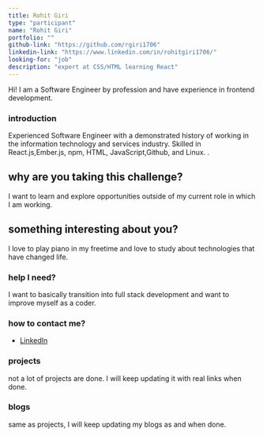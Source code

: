```yaml
---
title: Rohit Giri
type: "participant"
name: "Rohit Giri"
portfolio: ""
github-link: "https://github.com/rgiri1706"
linkedin-link: "https://www.linkedin.com/in/rohitgiri1706/"
looking-for: "job"
description: "expert at CSS/HTML learning React"
---
```


Hi! I am a Software Engineer by profession and have experience in frontend development.

### introduction

Experienced Software Engineer with a demonstrated history of working in the information technology and services industry. Skilled in React.js,Ember.js, npm, HTML, JavaScript,Github, and Linux. .

## why are you taking this challenge?

I want to learn and explore opportunities outside of my current role in which I am working.

## something interesting about you?

I love to play piano in my freetime and love to study about technologies that have changed life.

### help I need?

I want to basically transition into full stack development and want to improve myself as a coder.

### how to contact me?

- [LinkedIn](https://www.linkedin.com/in/rohitgiri1706/)

### projects

not a lot of projects are done. I will keep updating it with real links when done.

<!-- My projects:

#### binder: tinder for books

_description_ do you wish to meet people who have read the same book so that you can talk hours about the same book? Try this.

_stack_ Made in React with hooks and context. This is written in typescript. Backend is powered by Express and MongoDB.

_hosted link_ https://binder.netlify.com

_github link_ https://github.com/tanaypratap/binder -->

<!-- #### another project

_description_

_stack_ -->

### blogs

same as projects, I will keep updating my blogs as and when done.

<!-- #### why I liked GraphQL over REST?

_description_ I will write something really nice here so that you feel like reading my blog.

_link_ https://dev.to/some-imaginary-link -->

